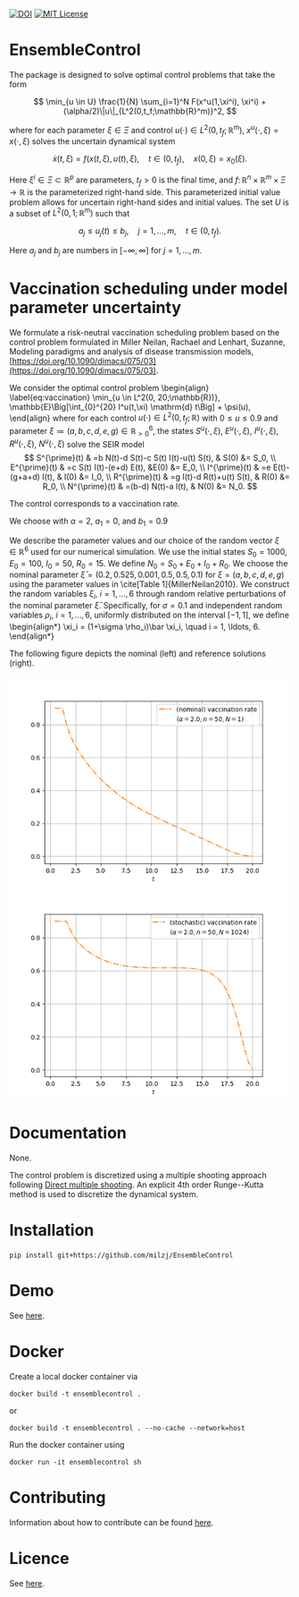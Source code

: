 [![DOI](https://zenodo.org/badge/814172654.svg)](https://zenodo.org/doi/10.5281/zenodo.11669862)
[![MIT License](https://img.shields.io/badge/License-MIT-yellow.svg)](LICENSE)
# EnsembleControl

The package is designed to solve optimal control problems that take the form

$$
\min_{u \in U} \frac{1}{N} \sum_{i=1}^N F(x^u(1,\xi^i), \xi^i) + (\alpha/2)\|u\|_{L^2(0,t_f;\mathbb{R}^m)}^2,
$$

where for each parameter $\xi \in \Xi$ and control $u(\cdot) \in L^2(0,t_f;\mathbb{R}^m)$, $x^u(\cdot, \xi) = x(\cdot, \xi)$ solves the uncertain dynamical system

$$
\dot{x}(t, \xi)  = f(x(t,\xi), u(t), \xi), \quad t \in (0,t_f), \quad x(0,\xi) = x_0(\xi).
$$

Here $\xi^i \in \Xi \subset \mathbb{R}^p$ are parameters, $t_f > 0$ is the final time, and
$f \colon \mathbb{R}^n  \times \mathbb{R}^m \times \Xi \to \mathbb{R}$ is the parameterized right-hand side.
This parameterized initial value problem allows for uncertain right-hand sides and initial values.
The set $U$ is a subset of $L^2(0,1;\mathbb{R}^m)$ such that 

$$
a_j \leq u_j(t) \leq b_j, \quad j = 1, \ldots, m, \quad t \in (0,t_f).
$$

Here $a_j$ and $b_j$ are numbers in $[-\infty, \infty]$ for $j=1, \dots, m$.

# Vaccination scheduling under model parameter uncertainty

We formulate a risk-neutral vaccination scheduling problem based on the control problem formulated in Miller Neilan, Rachael and Lenhart, Suzanne, Modeling paradigms and analysis of disease transmission models, [https://doi.org/10.1090/dimacs/075/03](https://doi.org/10.1090/dimacs/075/03).

We consider the optimal control problem 
\begin{align}
	\label{eq:vaccination}
	\min_{u \in L^2(0, 20;\mathbb{R})}\, 
	\mathbb{E}\Big[\int_{0}^{20} I^u(t,\xi) \mathrm{d} t\Big] + \psi(u),
\end{align}
where for each  control $u(\cdot) \in L^2(0, t_f;\mathbb{R})$
with $0 \leq u \leq 0.9$ and parameter 
$\xi \coloneqq (a, b, c, d, e, g) \in \mathbb{R}_{>0}^6$,
the states 
$S^u(\cdot,\xi)$, $E^u(\cdot, \xi)$, $I^u(\cdot,\xi)$, $R^u(\cdot,\xi)$,
$N^u(\cdot, \xi)$ 
solve the SEIR model 
$$
	S^{\prime}(t) & =b N(t)-d S(t)-c S(t) I(t)-u(t) S(t),
	& S(0)  &= S_0, \\
	E^{\prime}(t) & =c S(t) I(t)-(e+d) E(t),  &E(0)  &= E_0, \\
	I^{\prime}(t) & =e E(t)-(g+a+d) I(t), & I(0)  &= I_0, \\
	R^{\prime}(t) & =g I(t)-d R(t)+u(t) S(t), & R(0)  &= R_0,  \\
	N^{\prime}(t) & =(b-d) N(t)-a I(t), & N(0)  &= N_0.  
$$

The control corresponds to a vaccination rate.

We choose with $\alpha = 2$, $a_1 = 0$, and $b_1 = 0.9$

We describe the parameter values and our
choice of the random vector $\xi \in \mathbb{R}^6$
used for our numerical simulation.
We use the initial states
$S_0 = 1000$, 
$E_0 = 100$,
$I_0 = 50$,
$R_0 = 15$.
We define $N_0 = S_0 + E_0 + I_0 + R_0$. 
We choose the nominal parameter 
$\bar \xi = (0.2, 0.525, 0.001, 0.5, 0.5, 0.1)$
for $\xi = (a, b, c, d, e, g)$
using the parameter values in \cite[Table 1]{MillerNeilan2010}.
We construct the random variables $\xi_i$, $i = 1, \ldots, 6$ through 
random relative
perturbations of the nominal parameter $\bar \xi$. Specifically,
for $\sigma = 0.1$ and independent random variables
$\rho_i$, $i = 1, \ldots, 6$, uniformly distributed on 
the interval $[-1,1]$, we define
\begin{align*}
	\xi_i = (1+\sigma \rho_i)\bar \xi_i,
	\quad i = 1, \ldots, 6.
\end{align*}

The following figure depicts the nominal (left) and reference solutions
(right).

![](demo/vaccination_schedule/output/nominal_vaccination_rate.png)
![](demo/vaccination_schedule/output/stochastic_vaccination_rate.png)

# Documentation

None.

The control problem is discretized using a multiple shooting approach
following [Direct multiple shooting](https://github.com/casadi/casadi/blob/main/docs/examples/python/direct_multiple_shooting.py).
An explicit 4th order Runge--Kutta method is used to discretize the dynamical system.

# Installation

```
pip install git+https://github.com/milzj/EnsembleControl
```

# Demo

See [here](/demo).


# Docker

Create a local docker container via

```
docker build -t ensemblecontrol .
```

or

```
docker build -t ensemblecontrol . --no-cache --network=host
```

Run the docker container using

```
docker run -it ensemblecontrol sh
```

# Contributing

Information about how to contribute can be found
[here](CONTRIBUTING.md).

# Licence

See [here](LICENSE).
